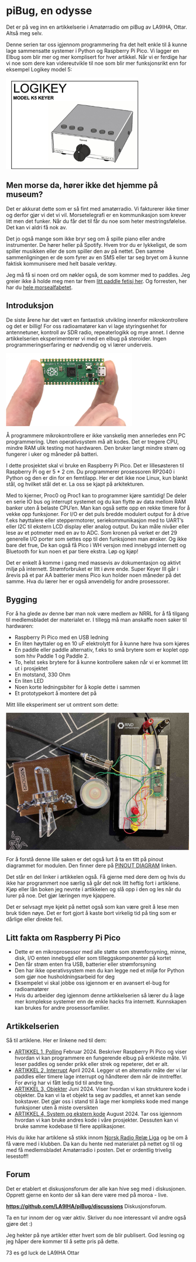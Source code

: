 # piBug, en odysse
Det er på veg inn en artikkelserie i Amatørradio om piBug av LA9IHA, Ottar. Altså meg selv.

Denne serien tar oss igjennom programmering fra det helt enkle til å kunne lage sammensatte systemer i Python og Raspberry Pi Pico. Vi lagger en Elbug som blir mer og mer komplisert for hver artikkel. Når vi er ferdige har vi noe som dere kan videreutvikle til noe som blir mer funksjonsrikt enn for eksempel Logikey model 5:

<img height = "250" alt="En veldig bra elbug keyer" src="https://raw.githubusercontent.com/LA9IHA/piBug/main/bullen/assets/logkey.jpg">

## Men morse da, hører ikke det hjemme på museum?
Det er akkurat dette som er så fint med amatørradio. Vi fakturerer ikke timer og derfor gjør vi det vi vil. Morsetelegrafi er en kommunikasjon som krever litt men det funker. Når du får det til får du noe som heter mestringsfølelse. Det kan vi aldri få nok av.

Det jo også mange som ikke bryr seg om å spille piano eller andre instrumenter. De hører heller på Spotify. Hvem tror du er lykkeligst, de som spiller musikken eller de som spiller den av på nettet. Den samme sammenligningen er de som fyrer av en SMS eller tar seg bryet om å kunne faktisk kommunisere med helt basale verktøy.

Jeg må få si noen ord om nøkler også, de som kommer med to paddles. Jeg greier ikke å holde meg men tar frem <a href = "https://github.com/LA9IHA/piBug/blob/main/bullen/artikler/paddlekeys.md">litt paddle fetisj her</a>. Og forresten, her har du <a href="https://morsecode.world/international/morse2.html">hele morsealfabetet</a>.

## Introduksjon
De siste årene har det vært en fantastisk utvikling innenfor mikrokontrollere og det er billig! For oss radioamatører kan vi lage styringsenhet for antennetuner, kontroll av SDR radio, repeaterlogikk og mye annet. I denne artikkelserien eksperimenterer vi med en elbug  på steroider. Ingen programmeringserfaring er nødvendig og vi lærer underveis. 

<img height = "200"  alt="Liten men full av pepp!" src="https://raw.githubusercontent.com/LA9IHA/piBug/main/bullen/assets/pi.jpg">

Å programmere mikrokontrollere er ikke vanskelig men annerledes enn PC programmering. Uten operativsystem må alt kodes. Det er tregere CPU, mindre RAM ulik testing mot hardwaren. Den bruker langt mindre strøm og fungerer i uker og måneder på batteri.

I dette prosjektet skal vi bruke en Raspberry Pi Pico. Det er lillesøsteren til Raspberry Pi og er 5 * 2 cm. Du programmerer prosessoren RP2040 i Python og den er din for en femtilapp. Her er det ikke noe Linux, kun blankt stål, og hvilket stål det er. La oss se kjapt på arkitekturen.

Med to kjerner, Proc0 og Proc1 kan to programmer kjøre samtidig! De deler en serie IO bus og interrupt systemet og du kan flytte av data mellom RAM banker uten å belaste CPU’en. Man kan også sette opp en rekke timere for å vekke opp funksjoner. For I/O er det puls bredde modulert output for å drive f.eks høyttalere eller steppermotorer,  seriekommunikasjon med to UART’s eller I2C til ekstern LCD display eller analog output. Du kan måle nivåer eller lese av et potmeter med en av to ADC. Som kronen på verket er det 29 generelle I/O porter som settes opp til den funksjonen man ønsker. Og ikke bare det frue, De kan også få Pico i WH versjon med innebygd internett og Bluetooth for kun noen et par tiere ekstra. Løp og kjøp!

Det er enkelt å komme i gang med massevis av dokumentasjon og aktivt miljø på internett. Strømforbruket er litt i øvre ende. Super Keyer III går i årevis på et par AA batterier mens Pico kun holder noen måneder på det samme. Hva du lærer her er også anvendelig for andre prosessorer.

## Bygging

For å ha glede av denne bør man nok være medlem av NRRL for å få tilgang til medlemsbladet der materialet er. I tillegg må man anskaffe noen saker til hardwaren:

- Raspberry Pi Pico med en USB ledning
- En liten høyttaler og en 10 uF elektrolytt for å kunne høre hva som kjøres
- En paddle eller paddle alternativ, f.eks to små brytere som er koplet opp som hhv Paddle 1 og Paddle 2.
- To, helst seks brytere for å kunne kontrollere saken når vi er kommet litt ut i prosjektet
- En motstand, 330 Ohm
- En liten LED
- Noen korte ledningsbiter for å kople dette i sammen
- Et prototypekort å montere det på

Mitt lille eksperiment ser ut omtrent som dette:

<img width = "500" alt="Mitt piBug ekperiment" src="https://raw.githubusercontent.com/LA9IHA/piBug/main/bullen/assets/piBug.jpg">

For å forstå denne lille saken er det også lurt å ta en titt på pinout diagrammet for modulen. Den finner dere på <a href= "https://datasheets.raspberrypi.com/pico/Pico-R3-A4-Pinout.pdf">PINOUT DIAGRAM</a> linken.

Det står en del linker i artikkelen også. Få gjerne med dere dem og hvis du ikke har programmert noe særlig så går det nok litt heftig fort i artiklene. Kjøp eller lån boken jeg nevnte i artikkelen og slå opp i den og les når du lurer på noe. Det gjør læringen mye kjappere.

Det er selvsagt mye kjekt på nettet også som kan være greit å lese men bruk tiden nøye. Det er fort gjort å kaste bort virkelig tid på ting som er dårlige eller direkte feil.

## Litt fakta om Raspberry Pi Pico
- Dette er en mikroprosessor med alle støtte som strømforsyning, minne, disk, I/O enten innebygd eller som tilleggskomponenter på kortet
- Den får strøm enten fra USB, batterier eller strømforsyning
- Den har ikke operativsystem men du kan legge ned et miljø for Python som gjør noe husholdningsarbeid for deg
- Eksempelet vi skal jobbe oss igjennom er en avansert el-bug for radioamatører
- Hvis du arbeider deg igjennom denne artikkelserien så lærer du å lage mer komplekse systemer enn de enkle hacks fra internett. Kunnskapen kan brukes for andre prosessorfamilier.

## Artikkelserien
Så til artiklene. Her er linkene ned til dem:

* <a href="https://github.com/LA9IHA/piBug/tree/main/bullen/artikler/1-Polling">ARTIKKEL 1, Polling</a> Februar 2024. Beskriver Raspberry Pi Pico og viser hvordan vi kan programmere en fungerende elbug på enkleste måte. Vi leser paddles og sender prikk eller strek og repeterer, det er alt.
* <a href="https://github.com/LA9IHA/piBug/tree/main/bullen/artikler/2-Interrupt">ARTIKKEL 2, Interrupt</a> April 2024. Legger ut en alternativ måte der vi lar paddles eller timere lage interrupt og håndterer dem når de inntreffer. For øvrig har vi fått ledig tid til andre ting.
* <a href="https://github.com/LA9IHA/piBug/tree/main/bullen/artikler/3-Objekter">ARTIKKEL 3, Objekter</a> Juni 2024. Viser hvordan vi kan strukturere kode i objekter. Da kan vi la et objekt ta seg av paddles, et annet kan sende bokstaver. Det gjør oss i stand til å lage mer kompleks kode med mange funksjoner uten å miste oversikten
* <a href="https://github.com/LA9IHA/piBug/tree/main/bullen/artikler/4-System">ARTIKKEL 4, System og ekstern kode</a> August 2024. Tar oss igjennom hvordan vi kan bruke andres kode i våre prosjekter. Dessuten kan vi bruke samme kodebase til flere applikasjoner.

Hvis du ikke har artiklene så stikk innom <a href="https://www.nrrl.no" target="_blank">Norsk Radio Relæ Liga</a> og be om å få være med i klubben. Da kan du hente ned materialet på nettet og til og med få medlemsbladet Amatørradio i posten. Det er ordentlig trivelig lesestoff!

## Forum
Det er etablert et diskusjonsforum der alle kan hive seg med i diskusjonen. Opprett gjerne en konto der så kan dere være med på moroa - live.

<b><a href="https://github.com/LA9IHA/piBug/discussions">https://github.com/LA9IHA/piBug/discussions</b> Diskusjonsforum.

Ta en tur innom der og vær aktiv. Skriver du noe interessant vil andre også gjøre det :)

Jeg hekter på nye artikler etter hvert som de blir publisert. God lesning og jeg håper dere kommer til å sette pris på dette.



73 es gd luck de LA9IHA Ottar
